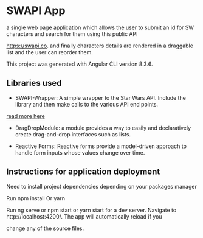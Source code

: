 # SWAPI App 

a single web page application which allows the user to submit an id for SW characters and search for them using this public API 

https://swapi.co. and finally characters details are rendered in a draggable list and the user can reorder them.


This project was generated with Angular CLI version 8.3.6.


## Libraries used

- SWAPI-Wrapper: A simple wrapper to the Star Wars API. Include the library and then make calls to the various API end points. 

[read more here](https://github.com/cfjedimaster/SWAPI-Wrapper)

- DragDropModule: a module provides a way to easily and declaratively create drag-and-drop interfaces such as lists.

- Reactive Forms: Reactive forms provide a model-driven approach to handle form inputs whose values change over time. 



## Instructions for application deployment

Need to install project dependencies depending on your packages manager

Run npm install Or yarn

Run ng serve or npm start or yarn start for a dev server. Navigate to http://localhost:4200/. The app will automatically reload if you 

change any of the source files.
